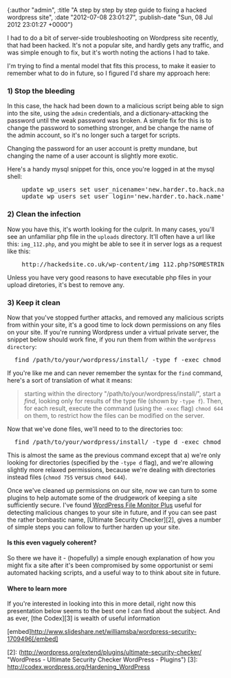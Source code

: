 

{:author "admin", :title "A step by step by step guide to fixing a hacked wordpress site", :date "2012-07-08 23:01:27", :publish-date "Sun, 08 Jul 2012 23:01:27 +0000"}



<!-- content below -->

I had to do a bit of server-side troubleshooting on Wordpress site recently, that had been hacked. It's not a popular site, and hardly gets any traffic, and was simple enough to fix, but it's worth noting the actions I had to take.

I'm trying to find a mental model that fits this process, to make it easier to remember what to do in future, so I figured I'd share my approach here:

### 1) Stop the bleeding 

In this case, the hack had been down to a malicious script being able to sign into the site, using the `admin` credentials, and a dictionary-attacking the password until the weak password was broken. A simple fix for this is to change the password to something stronger, and be change the name of the admin account, so it's no longer such a target for scripts.

Changing the password for an user account is pretty mundane, but changing the name of a user account is slightly more exotic.

Here's a handy mysql snippet for this, once you're logged in at the mysql shell:

<pre lang="sql">
    update wp_users set user_nicename='new.harder.to.hack.name' where user_nicename='admin';
    update wp_users set user_login='new.harder.to.hack.name' where user_login='admin';
</pre>

### 2) Clean the infection

Now you have this, it's worth looking for the culprit. In many cases, you'll see an unfamiliar php file in the `uploads` directory. It'll often have a url like this: `img_112.php`, and you might be able to see it in server logs as a request like this:

<pre>
    http://hackedsite.co.uk/wp-content/img_112.php?SOMESTRING_OF_PARAMETERS_
</pre>

Unless you have very good reasons to have executable php files in your upload diretories, it's best to remove any.
  
### 3) Keep it clean

Now that you've stopped further attacks, and removed any malicious scripts from within your site, it's a good time to lock down permissions on any files on your site. If you're running Wordpress under a virtual private server, the snippet below should work fine, if you run them from within the `wordpress directory`:

<pre lang="bash">
  find /path/to/your/wordpress/install/ -type f -exec chmod 644 {} \;
</pre>

If you're like me and can never remember the syntax for the `find` command, here's a sort of translation of what it means:

> starting within the directory "/path/to/your/wordpress/install/", start a *find*, looking only for results of the type file (shown by `-type f`). Then, for each result, execute the command (using the `-exec` flag) `chmod 644` on them, to restrict how the files can be modified on the server. 

Now that we've done files, we'll need to to the directories too:

<pre lang="bash">
  find /path/to/your/wordpress/install/ -type d -exec chmod 755 {} \;
</pre>

This is almost the same as the previous command except that a) we're only looking for directories (specified by the `-type d` flag), and we're allowing slightly more relaxed permissions, because we're dealing with directories instead files  (`chmod 755` versus `chmod 644`).

Once we've cleaned up permissions on our site, now we can turn to some plugins to help automate some of the drudgework of keeping a site sufficiently secure. I've found [WordPress File Monitor Plus][1] useful for detecting malicious changes to your site in future, and if you can see past the rather bombastic name, [Ultimate Security Checker][2], gives a number of simple steps you can follow to further harden up your site.

#### Is this even vaguely coherent? 

So there we have it - (hopefully) a simple enough explanation of how you might fix a site after it's been compromised by some opportunist or semi automated hacking scripts, and a useful way to to think about site in future.

#### Where to learn more

If you're interested in looking into this in more detail, right now this presentation below seems to the best one I can find about the subject. And as ever, [the Codex][3] is wealth of useful information

[embed]http://www.slideshare.net/williamsba/wordpress-security-1709496[/embed]

<!-- links -->

[1]: http://l3rady.com/projects/wordpress-file-monitor-plus/
[2]: (http://wordpress.org/extend/plugins/ultimate-security-checker/ "WordPress - Ultimate Security Checker WordPress - Plugins")
[3]: http://codex.wordpress.org/Hardening_WordPress

